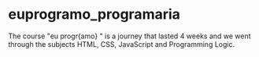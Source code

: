 # euprogramo_programaria
The course "eu progr{amo} " is a journey that lasted 4 weeks and we went through the subjects HTML, CSS, JavaScript and Programming Logic.
